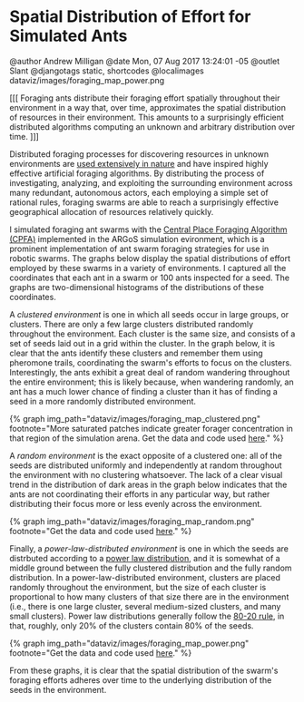 Spatial Distribution of Effort for Simulated Ants
=================================================

@author Andrew Milligan
@date Mon, 07 Aug 2017 13:24:01 -05
@outlet Slant
@djangotags static, shortcodes
@localimages dataviz/images/foraging_map_power.png

[[[ Foraging ants distribute their foraging effort spatially throughout their
environment in a way that, over time, approximates the spatial distribution of
resources in their environment. This amounts to a surprisingly efficient
distributed algorithms computing an unknown and arbitrary distribution over
time. ]]]


Distributed foraging processes for discovering resources in unknown
environments are [used extensively in nature][1] and have inspired highly
effective artificial foraging algorithms. By distributing the process of
investigating, analyzing, and exploiting the surrounding environment across
many redundant, autonomous actors, each employing a simple set of rational
rules, foraging swarms are able to reach a surprisingly effective geographical
allocation of resources relatively quickly.

I simulated foraging ant swarms with the [Central Place Foraging Algorithm
(CPFA)][2] implemented in the ARGoS simulation evironment, which is a prominent
implementation of ant swarm foraging strategies for use in robotic swarms. The
graphs below display the spatial distributions of effort employed by these
swarms in a variety of environments. I captured all the coordinates that each
ant in a swarm or 100 ants inspected for a seed. The graphs are two-dimensional
histograms of the distributions of these coordinates.

A *clustered environment* is one in which all seeds occur in large groups, or
clusters. There are only a few large clusters distributed randomly throughout
the environment. Each cluster is the same size, and consists of a set of seeds
laid out in a grid within the cluster. In the graph below, it is clear that the
ants identify these clusters and remember them using pheromone trails,
coordinating the swarm's efforts to focus on the clusters. Interestingly, the
ants exhibit a great deal of random wandering throughout the entire
environment; this is likely because, when wandering randomly, an ant has a much
lower chance of finding a cluster than it has of finding a seed in a more
randomly distributed environment.

{% graph img_path="dataviz/images/foraging_map_clustered.png" footnote="More saturated patches indicate greater forager concentration in that region of the simulation arena. Get the data and code used [here](https://github.com/slantedlabs/ants_data)." %}

A *random environment* is the exact opposite of a clustered one: all of the
seeds are distributed uniformly and independently at random throughout the
environment with no clustering whatsoever. The lack of a clear visual trend in
the distribution of dark areas in the graph below indicates that the ants are
not coordinating their efforts in any particular way, but rather distributing
their focus more or less evenly across the environment.

{% graph img_path="dataviz/images/foraging_map_random.png" footnote="Get the data and code used [here](https://github.com/slantedlabs/ants_data)." %}

Finally, a *power-law-distributed environment* is one in which the seeds are
distrbuted according to a [power law distribution][3], and it is somewhat of a
middle ground between the fully clustered distribution and the fully random
distribution. In a power-law-distributed environment, clusters are placed
randomly throughout the environment, but the size of each cluster is
proportional to how many clusters of that size there are in the environment
(i.e., there is one large cluster, several medium-sized clusters, and many
small clusters). Power law distributions generally follow the [80-20 rule][4],
in that, roughly, only 20% of the clusters contain 80% of the seeds.

{% graph img_path="dataviz/images/foraging_map_power.png" footnote="Get the data and code used [here](https://github.com/slantedlabs/ants_data)." %}

From these graphs, it is clear that the spatial distribution of the swarm's
foraging efforts adheres over time to the underlying distribution of the seeds
in the environment.

[1]: https://www.cs.unm.edu/~melaniem/Publications_files/LetendreMoses_Synergy_GECCO_2013.pdf
[2]: https://www.cs.unm.edu/~csgsa/2011-2012/papers/2012/JoshuaHecker.pdf
[3]: https://en.wikipedia.org/wiki/Power_law
[4]: https://en.wikipedia.org/wiki/Pareto_principle
